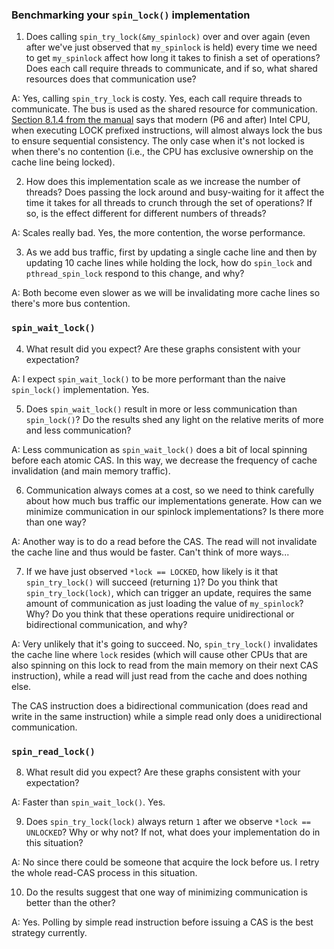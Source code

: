 ### Benchmarking your `spin_lock()` implementation

1. Does calling `spin_try_lock(&my_spinlock)` over and over again (even after
   we've just observed that `my_spinlock` is held) every time we need to get
   `my_spinlock` affect how long it takes to finish a set of operations?  Does
   each call require threads to communicate, and if so, what shared resources
   does that communication use?

A: Yes, calling `spin_try_lock` is costy. Yes, each call require threads
   to communicate. The bus is used as the shared resource for communication.
   [Section 8.1.4 from the manual](https://www.intel.com/content/dam/www/public/us/en/documents/manuals/64-ia-32-architectures-software-developer-vol-3a-part-1-manual.pdf) says 
   that modern (P6 and after) Intel CPU, when executing LOCK prefixed instructions,
   will almost always lock the bus to ensure sequential consistency. The
   only case when it's not locked is when there's no contention (i.e.,
   the CPU has exclusive ownership on the cache line being locked).

2. How does this implementation scale as we increase the number of threads?
   Does passing the lock around and busy-waiting for it affect the time it
   takes for all threads to crunch through the set of operations?  If so, is the
   effect different for different numbers of threads?

A: Scales really bad. Yes, the more contention, the worse performance.

3. As we add bus traffic, first by updating a single cache line and then by
   updating 10 cache lines while holding the lock, how do `spin_lock` and
   `pthread_spin_lock` respond to this change, and why?

A: Both become even slower as we will be invalidating more cache lines
   so there's more bus contention.

### `spin_wait_lock()`

4. What result did you expect?  Are these graphs consistent with your expectation?

A: I expect `spin_wait_lock()` to be more performant than the naive
   `spin_lock()` implementation. Yes.

5. Does `spin_wait_lock()` result in more or less communication than
   `spin_lock()`?  Do the results shed any light on the relative merits of more
   and less communication?

A: Less communication as `spin_wait_lock()` does a bit of local spinning
   before each atomic CAS. In this way, we decrease the frequency of
   cache invalidation (and main memory traffic).

6. Communication always comes at a cost, so we need to think carefully about how
   much bus traffic our implementations generate.  How can we minimize communication in
   our spinlock implementations?  Is there more than one way?

A: Another way is to do a read before the CAS. The read will not invalidate the
   cache line and thus would be faster. Can't think of more ways...

7. If we have just observed `*lock == LOCKED`, how likely is it that
   `spin_try_lock()` will succeed (returning `1`)?  Do you think that
   `spin_try_lock(lock)`, which can trigger an update, requires the same
   amount of communication as just loading the value of `my_spinlock`?  Why?  Do
   you think that these operations require unidirectional or bidirectional
   communication, and why?

A: Very unlikely that it's going to succeed. No, `spin_try_lock()` invalidates
   the cache line where `lock` resides (which will cause other CPUs that are also spinning on this
   lock to read from the main memory on their next CAS instruction),
   while a read will just read from the cache and does nothing else.

  The CAS instruction does a bidirectional communication (does read and write
  in the same instruction) while a simple read only does a unidirectional
  communication.

### `spin_read_lock()`

8. What result did you expect?  Are these graphs consistent with your expectation?

A: Faster than `spin_wait_lock()`. Yes.

9. Does `spin_try_lock(lock)` always return `1` after we observe `*lock ==
   UNLOCKED`?  Why or why not?  If not, what does your implementation do in
   this situation?

A: No since there could be someone that acquire the lock before us. I retry
   the whole read-CAS process in this situation.

10. Do the results suggest that one way of minimizing communication is better
    than the other?

A:  Yes. Polling by simple read instruction before issuing a CAS is the
    best strategy currently.


